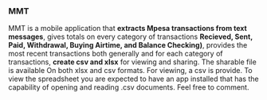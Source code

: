 ### MMT
MMT is a mobile application that **extracts Mpesa transactions from text messages**, gives totals on every category of transactions **Recieved, Sent, Paid, Withdrawal, Buying Airtime, and Balance Checking)**,
 provides the most recent transactions both generally and for each category of transactions, **create csv and xlsx** for viewing and sharing. 
 The sharable file is available On both xlsx and csv formats. 
 For viewing, a csv is provide. To view the spreadsheet you are expected to have an app installed that has the capability of opening and reading .csv documents.
 Feel free to comment.
